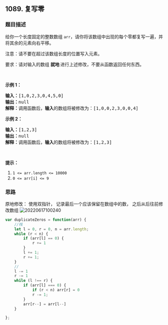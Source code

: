 ## 1089. 复写零

### 题目描述

<div class="notranslate"><p>给你一个长度固定的整数数组&nbsp;<code>arr</code>，请你将该数组中出现的每个零都复写一遍，并将其余的元素向右平移。</p>

<p>注意：请不要在超过该数组长度的位置写入元素。</p>

<p>要求：请对输入的数组&nbsp;<strong>就地&nbsp;</strong>进行上述修改，不要从函数返回任何东西。</p>

<p>&nbsp;</p>

<p><strong>示例 1：</strong></p>

<pre><strong>输入：</strong>[1,0,2,3,0,4,5,0]
<strong>输出：</strong>null
<strong>解释：</strong>调用函数后，<strong>输入</strong>的数组将被修改为：[1,0,0,2,3,0,0,4]
</pre>

<p><strong>示例 2：</strong></p>

<pre><strong>输入：</strong>[1,2,3]
<strong>输出：</strong>null
<strong>解释：</strong>调用函数后，<strong>输入</strong>的数组将被修改为：[1,2,3]
</pre>

<p>&nbsp;</p>

<p><strong>提示：</strong></p>

<ol>
	<li><code>1 &lt;= arr.length &lt;= 10000</code></li>
	<li><code>0 &lt;= arr[i] &lt;= 9</code></li>
</ol>
</div>

### 思路

原地修改：
使用双指针， 记录最后一个应该保留在数组中的数， 之后从后往前修改数组
![20220617100240](https://xd-imgsubmit.oss-cn-beijing.aliyuncs.com/images/20220617100240.png)

```js
var duplicateZeros = function(arr) {
    //栈
    let l = 0, r = 0, n = arr.length;
    while (r < n) {
        if (arr[l] == 0) {
            r += 1
        }
        l += 1;
        r += 1;
    }
    // 
    l -= 1
    r -= 1
    while (l !== r) {
        if (arr[l] === 0) {
            if (r < n) arr[r] = 0
            r -= 1;
        }
        arr[r--] = arr[l--]
    }

};
```